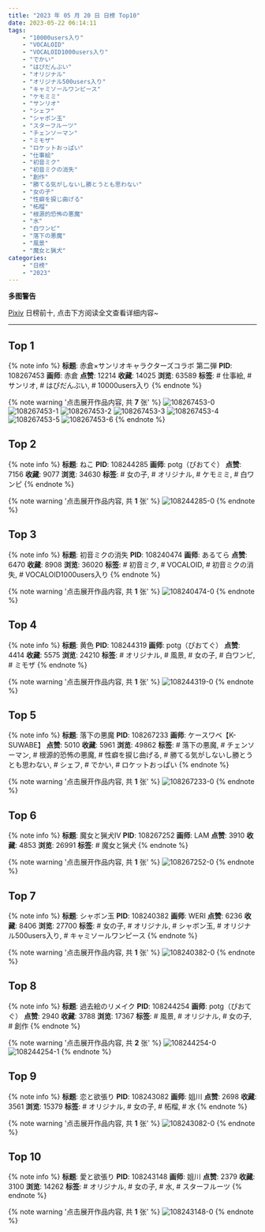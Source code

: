 ```yaml
---
title: "2023 年 05 月 20 日 日榜 Top10"
date: 2023-05-22 06:14:11
tags:
    - "10000users入り"
    - "VOCALOID"
    - "VOCALOID1000users入り"
    - "でかい"
    - "はぴだんぶい"
    - "オリジナル"
    - "オリジナル500users入り"
    - "キャミソールワンピース"
    - "ケモミミ"
    - "サンリオ"
    - "シェフ"
    - "シャボン玉"
    - "スターフルーツ"
    - "チェンソーマン"
    - "ミモザ"
    - "ロケットおっぱい"
    - "仕事絵"
    - "初音ミク"
    - "初音ミクの消失"
    - "創作"
    - "勝てる気がしないし勝とうとも思わない"
    - "女の子"
    - "性癖を捩じ曲げる"
    - "柘榴"
    - "根源的恐怖の悪魔"
    - "水"
    - "白ワンピ"
    - "落下の悪魔"
    - "風景"
    - "魔女と猟犬"
categories:
    - "日榜"
    - "2023"
---
```


<i class="fa fa-triangle-exclamation"></i>**多图警告**<i class="fa fa-triangle-exclamation"></i>

[Pixiv](https://www.pixiv.net/) 日榜前十, 点击下方阅读全文查看详细内容~

<!-- more -->

---

## Top 1

{% note info %}
**标题**: 赤倉×サンリオキャラクターズコラボ 第二弾
**PID**: 108267453 **画师**: 赤倉
**点赞**: 12214 **收藏**: 14025 **浏览**: 63589
**标签**: # 仕事絵, # サンリオ, # はぴだんぶい, # 10000users入り
{% endnote %}

{% note warning '点击展开作品内容, 共 **7** 张' %}
![108267453-0](https://i.pixiv.re/img-original/img/2023/05/20/00/02/24/108267453_p0.png)
![108267453-1](https://i.pixiv.re/img-original/img/2023/05/20/00/02/24/108267453_p1.png)
![108267453-2](https://i.pixiv.re/img-original/img/2023/05/20/00/02/24/108267453_p2.png)
![108267453-3](https://i.pixiv.re/img-original/img/2023/05/20/00/02/24/108267453_p3.png)
![108267453-4](https://i.pixiv.re/img-original/img/2023/05/20/00/02/24/108267453_p4.png)
![108267453-5](https://i.pixiv.re/img-original/img/2023/05/20/00/02/24/108267453_p5.png)
![108267453-6](https://i.pixiv.re/img-original/img/2023/05/20/00/02/24/108267453_p6.png)
{% endnote %}

## Top 2

{% note info %}
**标题**: ねこ
**PID**: 108244285 **画师**: potg（ぴおてぐ）
**点赞**: 7156 **收藏**: 9077 **浏览**: 34630
**标签**: # 女の子, # オリジナル, # ケモミミ, # 白ワンピ
{% endnote %}

{% note warning '点击展开作品内容, 共 **1** 张' %}
![108244285-0](https://i.pixiv.re/img-original/img/2023/05/19/02/51/22/108244285_p0.jpg)
{% endnote %}

## Top 3

{% note info %}
**标题**: 初音ミクの消失
**PID**: 108240474 **画师**: あるてら
**点赞**: 6470 **收藏**: 8908 **浏览**: 36020
**标签**: # 初音ミク, # VOCALOID, # 初音ミクの消失, # VOCALOID1000users入り
{% endnote %}

{% note warning '点击展开作品内容, 共 **1** 张' %}
![108240474-0](https://i.pixiv.re/img-original/img/2023/05/19/00/00/28/108240474_p0.png)
{% endnote %}

## Top 4

{% note info %}
**标题**: 黄色
**PID**: 108244319 **画师**: potg（ぴおてぐ）
**点赞**: 4414 **收藏**: 5575 **浏览**: 24210
**标签**: # オリジナル, # 風景, # 女の子, # 白ワンピ, # ミモザ
{% endnote %}

{% note warning '点击展开作品内容, 共 **1** 张' %}
![108244319-0](https://i.pixiv.re/img-original/img/2023/05/19/02/54/03/108244319_p0.jpg)
{% endnote %}

## Top 5

{% note info %}
**标题**: 落下の悪魔
**PID**: 108267233 **画师**: ケースワベ【K-SUWABE】
**点赞**: 5010 **收藏**: 5961 **浏览**: 49862
**标签**: # 落下の悪魔, # チェンソーマン, # 根源的恐怖の悪魔, # 性癖を捩じ曲げる, # 勝てる気がしないし勝とうとも思わない, # シェフ, # でかい, # ロケットおっぱい
{% endnote %}

{% note warning '点击展开作品内容, 共 **1** 张' %}
![108267233-0](https://i.pixiv.re/img-original/img/2023/05/20/00/00/33/108267233_p0.jpg)
{% endnote %}

## Top 6

{% note info %}
**标题**: 魔女と猟犬Ⅳ
**PID**: 108267252 **画师**: LAM
**点赞**: 3910 **收藏**: 4853 **浏览**: 26991
**标签**: # 魔女と猟犬
{% endnote %}

{% note warning '点击展开作品内容, 共 **1** 张' %}
![108267252-0](https://i.pixiv.re/img-original/img/2023/05/20/00/00/38/108267252_p0.jpg)
{% endnote %}

## Top 7

{% note info %}
**标题**: シャボン玉
**PID**: 108240382 **画师**: WERI
**点赞**: 6236 **收藏**: 8406 **浏览**: 27700
**标签**: # 女の子, # オリジナル, # シャボン玉, # オリジナル500users入り, # キャミソールワンピース
{% endnote %}

{% note warning '点击展开作品内容, 共 **1** 张' %}
![108240382-0](https://i.pixiv.re/img-original/img/2023/05/19/00/00/04/108240382_p0.png)
{% endnote %}

## Top 8

{% note info %}
**标题**: 過去絵のリメイク
**PID**: 108244254 **画师**: potg（ぴおてぐ）
**点赞**: 2940 **收藏**: 3788 **浏览**: 17367
**标签**: # 風景, # オリジナル, # 女の子, # 創作
{% endnote %}

{% note warning '点击展开作品内容, 共 **2** 张' %}
![108244254-0](https://i.pixiv.re/img-original/img/2023/05/19/02/49/38/108244254_p0.jpg)
![108244254-1](https://i.pixiv.re/img-original/img/2023/05/19/02/49/38/108244254_p1.jpg)
{% endnote %}

## Top 9

{% note info %}
**标题**: 恋と欲張り
**PID**: 108243082 **画师**: 姐川
**点赞**: 2698 **收藏**: 3561 **浏览**: 15379
**标签**: # オリジナル, # 女の子, # 柘榴, # 水
{% endnote %}

{% note warning '点击展开作品内容, 共 **1** 张' %}
![108243082-0](https://i.pixiv.re/img-original/img/2023/05/19/01/37/32/108243082_p0.png)
{% endnote %}

## Top 10

{% note info %}
**标题**: 愛と欲張り
**PID**: 108243148 **画师**: 姐川
**点赞**: 2379 **收藏**: 3100 **浏览**: 14262
**标签**: # オリジナル, # 女の子, # 水, # スターフルーツ
{% endnote %}

{% note warning '点击展开作品内容, 共 **1** 张' %}
![108243148-0](https://i.pixiv.re/img-original/img/2023/05/19/01/41/38/108243148_p0.png)
{% endnote %}
